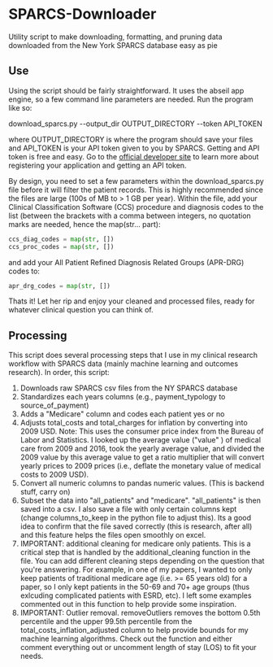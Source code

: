 # SPARCS-Downloader
Utility script to make downloading, formatting, and pruning data downloaded from the New York SPARCS database easy as pie

## Use
Using the script should be fairly straightforward. It uses the abseil app engine, so a few command line parameters are needed. Run the program like so:

download_sparcs.py --output_dir OUTPUT_DIRECTORY --token API_TOKEN

where OUTPUT_DIRECTORY is where the program should save your files and API_TOKEN is your API token given to you by SPARCS. Getting and API token is free and easy. Go to the [official developer site](https://dev.socrata.com/docs/app-tokens.html) to learn more about registering your application and getting an API token.

By design, you need to set a few parameters within the download_sparcs.py file before it will filter the patient records. This is highly recommended since the files are large (100s of MB to > 1 GB per year). Within the file, add your Clinical Classification Software (CCS) procedure and diagnosis codes to the list (between the brackets with a comma between integers, no quotation marks are needed, hence the map(str... part):

```python
ccs_diag_codes = map(str, [])
ccs_proc_codes = map(str, [])
```
and add your All Patient Refined Diagnosis Related Groups (APR-DRG) codes to:

```python
apr_drg_codes = map(str, [])
```
Thats it! Let her rip and enjoy your cleaned and processed files, ready for whatever clinical question you can think of. 


## Processing
This script does several processing steps that I use in my clinical research workflow with SPARCS data (mainly machine learning and outcomes research). In order, this script:

1. Downloads raw SPARCS csv files from the NY SPARCS database
2. Standardizes each years columns (e.g., payment_typology to source_of_payment)
3. Adds a "Medicare" column and codes each patient yes or no
4. Adjusts total_costs and total_charges for inflation by converting into 2009 USD. Note: This uses the consumer price index from the Bureau of Labor and Statistics. I looked up the average value ("value" ) of medical care from 2009 and 2016, took the yearly average value, and divided the 2009 value by this average value to get a ratio multiplier that will convert yearly prices to 2009 prices (i.e., deflate the monetary value of medical costs to 2009 USD). 
5. Convert all numeric columns to pandas numeric values. (This is backend stuff, carry on)
6. Subset the data into "all_patients" and "medicare". "all_patients" is then saved into a csv. I also save a file with only certain columns kept (change columns_to_keep in the python file to adjust this). Its a good idea to confirm that the file saved correctly (this is research, after all) and this feature helps the files open smoothly on excel.
7. IMPORTANT: additional cleaning for medicare only patients. This is a critical step that is handled by the additional_cleaning function in the file. You can add different cleaning steps depending on the question that you're answering. For example, in one of my papers, I wanted to only keep patients of traditional medicare age (i.e. >= 65 years old) for a paper, so I only kept patients in the 50-69 and 70+ age groups (thus exlcuding complicated patients with ESRD, etc). I left some examples commented out in this function to help provide some inspiration. 
8. IMPORTANT: Outlier removal. removeOutliers removes the bottom 0.5th percentile and the upper 99.5th percentile from the total_costs_inflation_adjusted column to help provide bounds for my machine learning algorithms. Check out the function and either comment everything out or uncomment length of stay (LOS) to fit your needs. 
